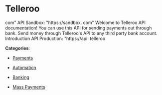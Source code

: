 # Telleroo


com" API Sandbox: "https://sandbox. com" Welcome to Telleroo API documentation! You can use this API for sending payments out through bank. Send money through Telleroo's API to any third party bank account.  Introduction API Production: "https://api. telleroo



**Categories**:

- [Payments](https://github.com/apis-list/apis-list#payments)

- [Automation](https://github.com/apis-list/apis-list#automation)

- [Banking](https://github.com/apis-list/apis-list#banking)

- [Mass Payments](https://github.com/apis-list/apis-list#mass-payments)



